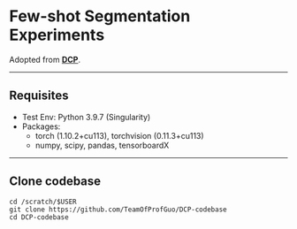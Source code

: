 # Few-shot Segmentation Experiments

Adopted from [**DCP**](https://github.com/chunbolang/DCP).

---

## Requisites
- Test Env: Python 3.9.7 (Singularity)
- Packages:
    - torch (1.10.2+cu113), torchvision (0.11.3+cu113)
    - numpy, scipy, pandas, tensorboardX

---

## Clone codebase
```shell
cd /scratch/$USER
git clone https://github.com/TeamOfProfGuo/DCP-codebase
cd DCP-codebase
```

